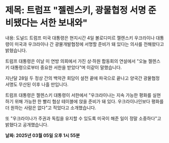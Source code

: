 # **제목: 트럼프 "젤렌스키, 광물협정 서명 준비됐다는 서한 보내와"**

  내용: 도널드 트럼프 미국 대통령은 현지시간 4일 볼로디미르 젤렌스키 우크라이나 대통령이 미국과 우크라이나 간 광물개발협정에 서명할 준비가 돼 있다는 의사를 전해왔다고 밝혔습니다. 

트럼프 대통령은 이날 미 연방 의회에서 가진 상·하원 합동회의 연설에서 "오늘 젤렌스키 대통령으로부터 중요한 서한을 받았다"며 이같이 말했습니다. 

지난달 28일 두 정상 간의 백악관 회담이 설전 끝에 파국으로 끝나고 양국간 광물협정 서명도 무산된 이후 나흘 만입니다. 

트럼프 대통령은 젤렌스키 대통령이 서한에서 "우크라이나는 지속 가능한 평화를 실현하기 위해 가능한 한 빨리 협상 테이블에 앉을 준비가 돼 있다. 우크라이나인보다 평화를 더 원하는 사람은 없다"고 적었다고 소개했습니다. 

또 "우크라이나가 주권과 독립을 유지할 수 있도록 미국이 해준 일이 정말 소중하다"고 밝혔다고 공개했습니다.

  **날짜: 2025년 03월 05일 오후 1시 55분**